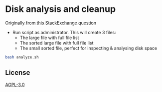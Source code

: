 # Disk analysis and cleanup

[Originally from this StackExchange question](https://unix.stackexchange.com/questions/125429/tracking-down-where-disk-space-has-gone-on-linux)

* Run script as administrator. This will create 3 files:
	* The large file with full file list
	* The sorted large file with full file list
	* The small sorted file, perfect for inspecting & analysing disk space

```bash
bash analyze.sh
```

## License

[AGPL-3.0](./LICENSE)

